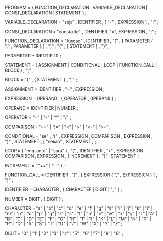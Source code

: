 
PROGRAM       = { FUNCTION_DECLARATION | VARIABLE_DECLARATION | CONST_DECLARATION | STATEMENT } ;

VARIABLE_DECLARATION = "seja" , IDENTIFIER , [ "=" , EXPRESSION ] , ";" ;

CONST_DECLARATION = "constante" , IDENTIFIER, "=", EXPRESSION , ";" ;

FUNCTION_DECLARATION = "funcao" , IDENTIFIER , "(" , [ PARAMETER { "," , PARAMETER } ] , ")" , "{" , [ STATEMENT ] , "}" ;

PARAMETER      = IDENTIFIER ;

STATEMENT      = ( ASSIGNMENT | CONDITIONAL | LOOP | FUNCTION_CALL | BLOCK ) , ";" ;

BLOCK          = "{" , { STATEMENT } , "}" ;

ASSIGNMENT     = IDENTIFIER , "=" , EXPRESSION ;

EXPRESSION     = OPERAND , { OPERATOR , OPERAND } ;

OPERAND        = IDENTIFIER | NUMBER ;

OPERATOR       = "+" | "-" | "*" | "/" ;

COMPARISON     = "==" | "!=" | "<" | ">" | "<=" | ">=" ;

CONDITIONAL    = "se" , "(" , EXPRESSION , COMPARISON , EXPRESSION , ")" , STATEMENT , [ "senao" , STATEMENT ] ;

LOOP           = ( "enquanto" | "para" ) , "(" , IDENTIFIER , "=" , EXPRESSION , COMPARISON , EXPRESSION , [ INCREMENT ] , ")" , STATEMENT ;

INCREMENT     = ( "++" | "--" ) ;

FUNCTION_CALL = IDENTIFIER , "(" , [ EXPRESSION { "," , EXPRESSION } ] , ")" ;

IDENTIFIER  = CHARACTER , { CHARACTER | DIGIT | "_" } ;

NUMBER         = DIGIT , { DIGIT } ;

CHARACTER          = "a" | "b" | "c" | "d" | "e" | "f" | "g" | "h" | "i" | "j" | "k" | "l" | "m" | "n" | "o" | "p" | "q" | "r" | "s" | "t" | "u" | "v" | "w" | "x" | "y" | "z" | "A" | "B" | "C" | "D" | "E" | "F" | "G" | "H" | "I" | "J" | "K" | "L" | "M" | "N" | "O" | "P" | "Q" | "R" | "S" | "T" | "U" | "V" | "W" | "X" | "Y" | "Z" ;

DIGIT         = "0" | "1" | "2" | "3" | "4" | "5" | "6" | "7" | "8" | "9" ;
